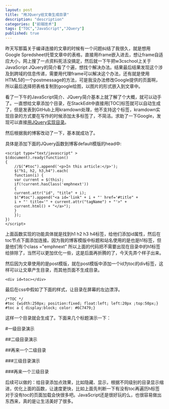```yaml
---
layout: post
title: "用JQuery给文章生成目录"
description: "description"
categories: ["前端技术"]
tags: ["TOC","JavaScript","JQuery"]
published: true
---
```


昨天写那篇关于编译连接的文章的时候有一个问题纠结了我很久，就是想用Google Spredsheet托管文章中的表格，直接用iframe嵌入进去，想让frame自适应大小，网上搜了一点资料死活没搞定，然后就一下午把w3cschool上关于JavaScript JQuery的简介看了个遍，想找个解决办法。结果最后结果发现这个涉及到跨域的信息传递，需要用代理frame可以解决这个办法，还有就是使用HTML5的一个postmessage的方法，可是我没办法修改Google提供的页面啊，所以最后选择把表格复制到google绘图，以图片的形式嵌入到文章中。

看了一下午的JavaScript简介、JQuery简介基本上就了解了个大概，就可以动手了。一直想给文章添加个目录，在StackEdit中直接用[TOC]标签就可以自动生成了，但是发表到GitHub上用kramdown处理，他不支持这个标签，kramdown实现目录的方式要在写作的时候添加太多标签了，不简洁。求助了一下Google，发现可以直接[用JQuery实现目录][1]。

然后根据我的博客改动了一下，基本就成功了。

具体是添加下面的JQuery函数到博客default模版的head中:

    <script type="text/javascript" >
	$(document).ready(function()
	{
		//$("#toc").append('<p>In this article:</p>');
		$("h1, h2, h3,h4").each(
		function(i) {
		var current = $(this);
		if(!current.hasClass('emphnext'))
		{
		current.attr("id", "title" + i);
		$("#toc").append("<a id='link" + i + "' href='#title" +
        i + "' title='" + current.attr("tagName") + "'>" + 
        current.html() + "</a>");
		}
		});
	})
    </script>

上面函数实现的功能具体就是找到h1 h2 h3 h4标签，给他们添加id属性，然后在toc节点下面添加连接。因为我的博客模版中标题和站名使用的是也是h1标签，但是他们有个class ="emphnext" 所以上面的代码把不需要出现在目录中的h1标签给排除了，当然可以更加优化一些，这是后面再折腾的了，今天先弄个样子出来。

然后因为文章使用的是post模版，就在post模版中添加一个id为toc的div标签，这样可以让文章产生目录，而其他页面不生成目录。
    
    <div id=toc></div>
    

最后在css中假如了下面的样式，让目录在屏幕的左边漂浮。

    /*TOC */
    #toc {width:250px; position:fixed; float:left; left:20px ;top:50px;}
    #toc a { display:block; color: #6C7479;}
    
这样一个目录就会生成了。下面来几个标题演示一下：

#一级目录演示

##二级目录演示

##再来一个二级目录

###三级目录演示

###再来一个三级目录
    
    
后续可以做的：给目录添加点效果，比如隐藏、显示，根据不同级别的目录显示缩进，优化上面的函数，让速度更快，比如上面先判断一下有没有toc再遍历h标签对于没有toc的页面加载会快很多吧。JavaScript还是很好玩的么，也很容易做出东西来，真的是让生活美好了很多。

  [1]: http://www.jankoatwarpspeed.com/automatically-generate-table-of-contents-using-jquery/